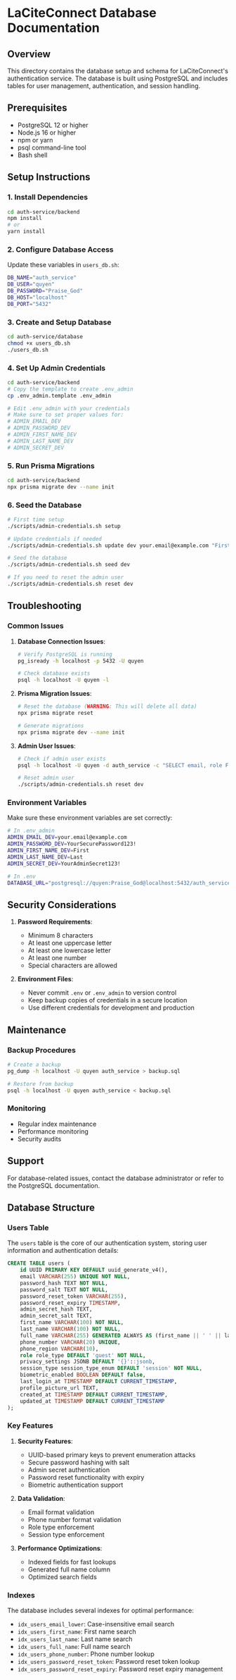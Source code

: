# LaCiteConnect Database Documentation

## Overview
This directory contains the database setup and schema for LaCiteConnect's authentication service. The database is built using PostgreSQL and includes tables for user management, authentication, and session handling.

## Prerequisites
- PostgreSQL 12 or higher
- Node.js 16 or higher
- npm or yarn
- psql command-line tool
- Bash shell

## Setup Instructions

### 1. Install Dependencies
```bash
cd auth-service/backend
npm install
# or
yarn install
```

### 2. Configure Database Access
Update these variables in `users_db.sh`:
```bash
DB_NAME="auth_service"
DB_USER="quyen"
DB_PASSWORD="Praise_God"
DB_HOST="localhost"
DB_PORT="5432"
```

### 3. Create and Setup Database
```bash
cd auth-service/database
chmod +x users_db.sh
./users_db.sh
```

### 4. Set Up Admin Credentials
```bash
cd auth-service/backend
# Copy the template to create .env_admin
cp .env_admin.template .env_admin

# Edit .env_admin with your credentials
# Make sure to set proper values for:
# ADMIN_EMAIL_DEV
# ADMIN_PASSWORD_DEV
# ADMIN_FIRST_NAME_DEV
# ADMIN_LAST_NAME_DEV
# ADMIN_SECRET_DEV
```

### 5. Run Prisma Migrations
```bash
cd auth-service/backend
npx prisma migrate dev --name init
```

### 6. Seed the Database
```bash
# First time setup
./scripts/admin-credentials.sh setup

# Update credentials if needed
./scripts/admin-credentials.sh update dev your.email@example.com "First Name" "Last Name"

# Seed the database
./scripts/admin-credentials.sh seed dev

# If you need to reset the admin user
./scripts/admin-credentials.sh reset dev
```

## Troubleshooting

### Common Issues

1. **Database Connection Issues**:
   ```bash
   # Verify PostgreSQL is running
   pg_isready -h localhost -p 5432 -U quyen

   # Check database exists
   psql -h localhost -U quyen -l
   ```

2. **Prisma Migration Issues**:
   ```bash
   # Reset the database (WARNING: This will delete all data)
   npx prisma migrate reset

   # Generate migrations
   npx prisma migrate dev --name init
   ```

3. **Admin User Issues**:
   ```bash
   # Check if admin user exists
   psql -h localhost -U quyen -d auth_service -c "SELECT email, role FROM users WHERE role = 'admin';"

   # Reset admin user
   ./scripts/admin-credentials.sh reset dev
   ```

### Environment Variables
Make sure these environment variables are set correctly:
```bash
# In .env_admin
ADMIN_EMAIL_DEV=your.email@example.com
ADMIN_PASSWORD_DEV=YourSecurePassword123!
ADMIN_FIRST_NAME_DEV=First
ADMIN_LAST_NAME_DEV=Last
ADMIN_SECRET_DEV=YourAdminSecret123!

# In .env
DATABASE_URL="postgresql://quyen:Praise_God@localhost:5432/auth_service"
```

## Security Considerations

1. **Password Requirements**:
   - Minimum 8 characters
   - At least one uppercase letter
   - At least one lowercase letter
   - At least one number
   - Special characters are allowed

2. **Environment Files**:
   - Never commit `.env` or `.env_admin` to version control
   - Keep backup copies of credentials in a secure location
   - Use different credentials for development and production

## Maintenance

### Backup Procedures
```bash
# Create a backup
pg_dump -h localhost -U quyen auth_service > backup.sql

# Restore from backup
psql -h localhost -U quyen auth_service < backup.sql
```

### Monitoring
- Regular index maintenance
- Performance monitoring
- Security audits

## Support
For database-related issues, contact the database administrator or refer to the PostgreSQL documentation.

## Database Structure

### Users Table
The `users` table is the core of our authentication system, storing user information and authentication details:

```sql
CREATE TABLE users (
    id UUID PRIMARY KEY DEFAULT uuid_generate_v4(),
    email VARCHAR(255) UNIQUE NOT NULL,
    password_hash TEXT NOT NULL,
    password_salt TEXT NOT NULL,
    password_reset_token VARCHAR(255),
    password_reset_expiry TIMESTAMP,
    admin_secret_hash TEXT,
    admin_secret_salt TEXT,
    first_name VARCHAR(100) NOT NULL,
    last_name VARCHAR(100) NOT NULL,
    full_name VARCHAR(255) GENERATED ALWAYS AS (first_name || ' ' || last_name) STORED,
    phone_number VARCHAR(20) UNIQUE,
    phone_region VARCHAR(10),
    role role_type DEFAULT 'guest' NOT NULL,
    privacy_settings JSONB DEFAULT '{}'::jsonb,
    session_type session_type_enum DEFAULT 'session' NOT NULL,
    biometric_enabled BOOLEAN DEFAULT false,
    last_login_at TIMESTAMP DEFAULT CURRENT_TIMESTAMP,
    profile_picture_url TEXT,
    created_at TIMESTAMP DEFAULT CURRENT_TIMESTAMP,
    updated_at TIMESTAMP DEFAULT CURRENT_TIMESTAMP
);
```

### Key Features

1. **Security Features**:
   - UUID-based primary keys to prevent enumeration attacks
   - Secure password hashing with salt
   - Admin secret authentication
   - Password reset functionality with expiry
   - Biometric authentication support

2. **Data Validation**:
   - Email format validation
   - Phone number format validation
   - Role type enforcement
   - Session type enforcement

3. **Performance Optimizations**:
   - Indexed fields for fast lookups
   - Generated full name column
   - Optimized search fields

### Indexes
The database includes several indexes for optimal performance:

- `idx_users_email_lower`: Case-insensitive email search
- `idx_users_first_name`: First name search
- `idx_users_last_name`: Last name search
- `idx_users_full_name`: Full name search
- `idx_users_phone_number`: Phone number lookup
- `idx_users_password_reset_token`: Password reset token lookup
- `idx_users_password_reset_expiry`: Password reset expiry management
